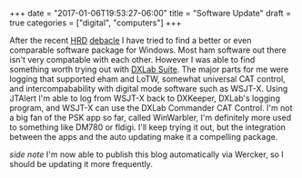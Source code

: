 +++
date = "2017-01-06T19:53:27-06:00"
title = "Software Update"
draft = true
categories = ["digital", "computers"]
+++

After the recent [HRD](http://www.theregister.co.uk/2016/12/19/ham_radio_app_bad_review/) [debacle](http://www.theregister.co.uk/2016/12/21/amateur_radio_fans_drop_hammer_on_hrds_blacklist/) I have tried to find a better or even comparable software package for Windows.  Most ham software out there isn't very compatable with each other.  However I was able to find something worth trying out with [DXLab Suite](http://www.dxlabsuite.com/).  The major parts for me were logging that supported eham and LoTW, somewhat universal CAT control, and intercompabability with digital mode software such as WSJT-X.  Using JTAlert I'm able to log from WSJT-X back to DXKeeper, DXLab's logging program, and WSJT-X can use the DXLab Commander CAT Control.  I'm not a big fan of the PSK app so far, called WinWarbler, I'm definitely more used to something like DM780 or fldigi.  I'll keep trying it out, but the integration between the apps and the auto updating make it a compelling package. 

*side note* I'm now able to publish this blog automatically via Wercker, so I should be updating it more frequently.